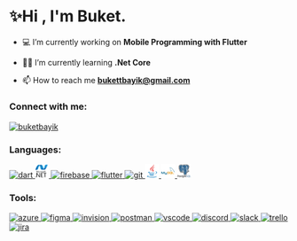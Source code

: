 
<h1 align="start">✨Hi , I'm Buket.</h1>  
  
- 💻 I’m currently working on **Mobile Programming with Flutter**  
  
- 👩‍💻 I’m currently learning **.Net Core**  
  
- 📫 How to reach me **bukettbayik@gmail.com**  
  
<h3 align="left">Connect with me:</h3>  
<p align="left">  
<a href="https://linkedin.com/in/buketbayik" target="blank"><img align="center" src="https://raw.githubusercontent.com/rahuldkjain/github-profile-readme-generator/master/src/images/icons/Social/linked-in-alt.svg" alt="buketbayik" height="25" width="25" /></a>  
</p>  
  
<h3 align="left">Languages:</h3>  
<p align="left">  <a href="https://dart.dev" target="_blank" rel="noreferrer"> <img src="https://www.vectorlogo.zone/logos/dartlang/dartlang-icon.svg" alt="dart" width="25" height="25"/> </a> <a href="https://dotnet.microsoft.com/" target="_blank" rel="noreferrer"> <img src="https://raw.githubusercontent.com/devicons/devicon/master/icons/dot-net/dot-net-original-wordmark.svg" alt="dotnet" width="25" height="25"/> </a> <a href="https://firebase.google.com/" target="_blank" rel="noreferrer"> <img src="https://www.vectorlogo.zone/logos/firebase/firebase-icon.svg" alt="firebase" width="25" height="25"/> </a> <a href="https://flutter.dev" target="_blank" rel="noreferrer"> <img src="https://www.vectorlogo.zone/logos/flutterio/flutterio-icon.svg" alt="flutter" width="25" height="25"/> </a> <a href="https://git-scm.com/" target="_blank" rel="noreferrer"> <img src="https://www.vectorlogo.zone/logos/git-scm/git-scm-icon.svg" alt="git" width="25" height="25"/> </a>  <a href="https://www.java.com" target="_blank" rel="noreferrer"> <img src="https://raw.githubusercontent.com/devicons/devicon/master/icons/java/java-original.svg" alt="java" width="25" height="25"/> </a> <a href="https://www.mysql.com/" target="_blank" rel="noreferrer"> <img src="https://raw.githubusercontent.com/devicons/devicon/master/icons/mysql/mysql-original-wordmark.svg" alt="mysql" width="25" height="25"/> </a> <a href="https://www.postgresql.org" target="_blank" rel="noreferrer"> <img src="https://raw.githubusercontent.com/devicons/devicon/master/icons/postgresql/postgresql-original-wordmark.svg" alt="postgresql" width="25" height="25"/> </a> </p>

<h3 align="left">Tools:</h3>  
<p align="left"> <a href="https://azure.microsoft.com/en-in/" target="_blank" rel="noreferrer"> <img src="https://www.vectorlogo.zone/logos/microsoft_azure/microsoft_azure-icon.svg" alt="azure" width="25" height="25"/> </a>  <a href="https://www.figma.com/" target="_blank" rel="noreferrer"> <img src="https://www.vectorlogo.zone/logos/figma/figma-icon.svg" alt="figma" width="25" height="25"/> </a>  <a href="https://www.invisionapp.com/" target="_blank" rel="noreferrer"> <img src="https://www.vectorlogo.zone/logos/invisionapp/invisionapp-icon.svg" alt="invision" width="25" height="25"/> </a> <a href="https://postman.com" target="_blank" rel="noreferrer"> <img src="https://www.vectorlogo.zone/logos/getpostman/getpostman-icon.svg" alt="postman" width="25" height="25"/> </a><a href="https://code.visualstudio.com" target="_blank" rel="noreferrer"> <img src="https://www.vectorlogo.zone/logos/visualstudio_code/visualstudio_code-icon.svg" alt="vscode" width="25" height="25"/> </a><a href="https://discord.com" target="_blank" rel="noreferrer"> <img src="https://www.vectorlogo.zone/logos/discordapp/discordapp-icon.svg" alt="discord" width="25" height="25"/> </a><a href="https://slack.com" target="_blank" rel="noreferrer"> <img src="https://www.vectorlogo.zone/logos/slack/slack-icon.svg" alt="slack" width="25" height="25"/> </a><a href="https://trello.com/en"> <img src="https://www.vectorlogo.zone/logos/trello/trello-tile.svg" alt="trello" width="25" height="25"/> </a><a href="https://www.atlassian.com/software/jira?&aceid=&adposition=&adgroup=144803328227&campaign=18452096610&creative=656629758227&device=c&keyword=jira&matchtype=e&network=g&placement=&ds_kids=p73363643282&ds_e=GOOGLE&ds_eid=700000001558501&ds_e1=GOOGLE&gclid=CjwKCAjw5_GmBhBIEiwA5QSMxKzOIFSfSm-li8p1TvUA6vRscJPhPrjP0e2buRVImSzHR2jBdhyA9hoCoJgQAvD_BwE&gclsrc=aw.ds"> <img src="https://www.vectorlogo.zone/logos/atlassian_jira/atlassian_jira-icon.svg" alt="jira" width="25" height="25"/> </a></p>
